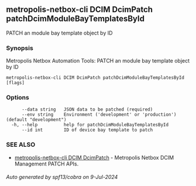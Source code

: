 ## metropolis-netbox-cli DCIM DcimPatch patchDcimModuleBayTemplatesById

PATCH an module bay template object by ID

### Synopsis


Metropolis Netbox Automation Tools:
  PATCH an module bay template object by ID

```
metropolis-netbox-cli DCIM DcimPatch patchDcimModuleBayTemplatesById [flags]
```

### Options

```
      --data string   JSON data to be patched (required)
      --env string    Environment ('development' or 'production') (default "development")
  -h, --help          help for patchDcimModuleBayTemplatesById
      --id int        ID of device bay template to patch
```

### SEE ALSO

* [metropolis-netbox-cli DCIM DcimPatch]()	 - Metropolis Netbox DCIM Management PATCH APIs.

###### Auto generated by spf13/cobra on 9-Jul-2024
